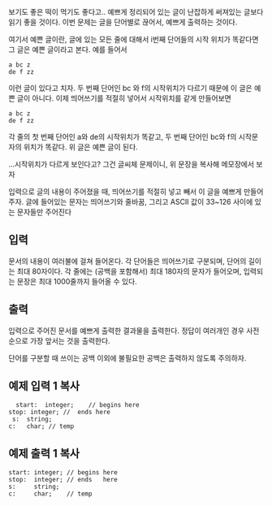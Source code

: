 보기도 좋은 떡이 먹기도 좋다고.. 예쁘게 정리되어 있는 글이 난잡하게 써져있는 글보다 읽기 좋을 것이다. 이번 문제는 글을 단어별로 끊어서, 예쁘게 출력하는 것이다.

여기서 예쁜 글이란, 글에 있는 모든 줄에 대해서 i번째 단어들의 시작 위치가 똑같다면 그 글은 예쁜 글이라고 본다. 예를 들어서

```
a bc z
de f zz
```

이런 글이 있다고 치자. 두 번째 단어인 bc 와 f의 시작위치가 다르기 때문에 이 글은 예쁜 글이 아니다. 이제 띄어쓰기를 적절히 넣어서 시작위치를 같게 만들어보면

```
a bc z
de f zz
```

각 줄의 첫 번째 단어인 a와 de의 시작위치가 똑같고, 두 번째 단어인 bc와 f의 시작문자의 위치가 똑같다. 위 글은 예쁜 글이 된다.

...시작위치가 다르게 보인다고? 그건 글씨체 문제이니, 위 문장을 복사해 메모장에서 보자

입력으로 글의 내용이 주어졌을 때, 띄어쓰기를 적절히 넣고 빼서 이 글을 예쁘게 만들어주자. 글에 들어있는 문자는 띄어쓰기와 줄바꿈, 그리고 ASCII 값이 33~126 사이에 있는 문자들만 주어진다

## 입력

문서의 내용이 여러불에 걸쳐 들어온다. 각 단어들은 띄어쓰기로 구분되며, 단어의 길이는 최대 80자이다. 각 줄에는 (공백을 포함해서) 최대 180자의 문자가 들어오며, 입력되는 문장은 최대 1000줄까지 들어올 수 있다.

## 출력

입력으로 주어진 문서를 예쁘게 출력한 결과물을 출력한다. 정답이 여러개인 경우 사전순으로 가장 앞서는 것을 출력한다.

단어를 구분할 때 쓰이는 공백 이외에 불필요한 공백은 출력하지 않도록 주의하자.

## 예제 입력 1 복사

```
  start:  integer;    // begins here
stop: integer; //  ends here  
 s:  string;   
c:   char; // temp 
```

## 예제 출력 1 복사

```
start: integer; // begins here
stop:  integer; // ends   here
s:     string;
c:     char;    // temp
```